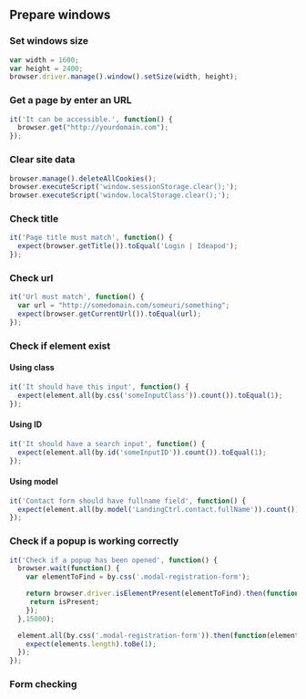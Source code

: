 ## Prepare windows
### Set windows size
```javascript
var width = 1600;
var height = 2400;
browser.driver.manage().window().setSize(width, height);
```
### Get a page by enter an URL
```javascript
it('It can be accessible.', function() {
  browser.get("http://yourdomain.com");
});
```
### Clear site data
```javascript
browser.manage().deleteAllCookies();
browser.executeScript('window.sessionStorage.clear();');
browser.executeScript('window.localStorage.clear();');
```
### Check title
```javascript
it('Page title must match', function() {
  expect(browser.getTitle()).toEqual('Login | Ideapod');
});
```

### Check url
```javascript
it('Url must match', function() {
  var url = "http://somedomain.com/someuri/something";
  expect(browser.getCurrentUrl()).toEqual(url);
});
```
### Check if element exist
#### Using class
```javascript
it('It should have this input', function() {
  expect(element.all(by.css('someInputClass')).count()).toEqual(1);
});
```
#### Using ID
```javascript
it('It should have a search input', function() {
  expect(element.all(by.id('someInputID')).count()).toEqual(1);
});
```
#### Using model
```javascript
it('Contact form should have fullname field', function() {
  expect(element.all(by.model('LandingCtrl.contact.fullName')).count()).toEqual(1);
});
```
### Check if a popup is working correctly
```javascript
it('Check if a popup has been opened', function() {
  browser.wait(function() {
    var elementToFind = by.css('.modal-registration-form');

    return browser.driver.isElementPresent(elementToFind).then(function(isPresent) {
     return isPresent;
    });
  },15000);

  element.all(by.css('.modal-registration-form')).then(function(elements) {
    expect(elements.length).toBe(1);
  });
});
```
### Form checking
```javascript

```
